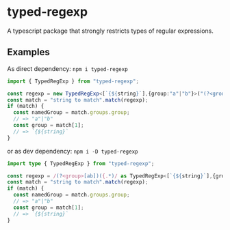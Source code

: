 # typed-regexp
A typescript package that strongly restricts types of regular expressions.

## Examples

As direct dependency: `npm i typed-regexp`
```ts
import { TypedRegExp } from "typed-regexp";

const regexp = new TypedRegExp<[`{${string}`],{group:"a"|"b"}>("(?<group>[ab])({.*)");
const match = "string to match".match(regexp);
if (match) {
  const namedGroup = match.groups.group;
  // => "a"|"b"
  const group = match[1];
  // => `{${string}`
}
```

or as dev dependency: `npm i -D typed-regexp`
```ts
import type { TypedRegExp } from "typed-regexp";

const regexp = /(?<group>[ab])({.*)/ as TypedRegExp<[`{${string}`],{group:"a"|"b"}>;
const match = "string to match".match(regexp);
if (match) {
  const namedGroup = match.groups.group;
  // => "a"|"b"
  const group = match[1];
  // => `{${string}`
}
```
